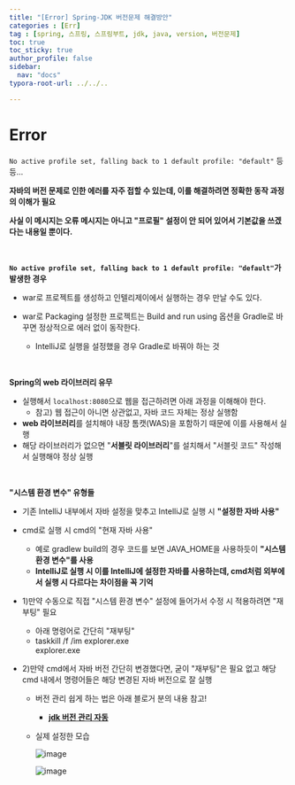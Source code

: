 ```yaml
---
title: "[Error] Spring-JDK 버전문제 해결방안"
categories : [Err]
tag : [spring, 스프링, 스프링부트, jdk, java, version, 버전문제]
toc: true
toc_sticky: true
author_profile: false
sidebar:
  nav: "docs"
typora-root-url: ../../..

---
```




# Error

`No active profile set, falling back to 1 default profile: "default"` 등등...

**자바의 버전 문제로 인한 에러를 자주 접할 수 있는데, 이를 해결하려면 정확한 동작 과정의 이해가 필요**

**사실 이 메시지는 오류 메시지는 아니고 "프로필" 설정이 안 되어 있어서 기본값을 쓰겠다는 내용일 뿐이다.**

<br>

**`No active profile set, falling back to 1 default profile: "default"`가 발생한 경우**

* war로 프로젝트를 생성하고 인텔리제이에서 실행하는 경우 만날 수도 있다.

* war로 Packaging 설정한 프로젝트는 Build and run using 옵션을 Gradle로 바꾸면 정상적으로 에러 없이 동작한다.
  * IntelliJ로 실행을 설정했을 경우 Gradle로 바꿔야 하는 것

<br>

**Spring의 web 라이브러리 유무**

* 실행해서 `localhost:8080`으로 웹을 접근하려면 아래 과정을 이해해야 한다. 
  * 참고) 웹 접근이 아니면 상관없고, 자바 코드 자체는 정상 실행함
* **web 라이브러리**를 설치해야 내장 톰캣(WAS)을 포함하기 때문에 이를 사용해서 실행
* 해당 라이브러리가 없으면 "**서블릿 라이브러리**"를 설치해서 "서블릿 코드" 작성해서 실행해야 정상 실행

<br>

**"시스템 환경 변수" 유형들**

* 기존 IntelliJ 내부에서 자바 설정을 맞추고 IntelliJ로 실행 시 **"설정한 자바 사용"**

* cmd로 실행 시 cmd의 "현재 자바 사용"

  * 예로 gradlew build의 경우 코드를 보면 JAVA_HOME을 사용하듯이 **"시스템 환경 변수"를 사용**
  * **IntelliJ로 실행 시 이를 IntelliJ에 설정한 자바를 사용하는데, cmd처럼 외부에서 실행 시 다르다는 차이점을 꼭 기억**

* 1)만약 수동으로 직접 "시스템 환경 변수" 설정에 들어가서 수정 시 적용하려면 "재부팅" 필요

  * 아래 명령어로 간단히 "재부팅"
  * taskkill /f /im explorer.exe  
    explorer.exe

* 2)만약 cmd에서 자바 버전 간단히 변경했다면, 굳이 "재부팅"은 필요 없고 해당 cmd 내에서 명령어들은 해당 변경된 자바 버전으로 잘 실행

  * 버전 관리 쉽게 하는 법은 아래 블로거 분의 내용 참고!

    * **[jdk 버전 관리 자동](https://computer-science-student.tistory.com/467)**

  * 실제 설정한 모습

    ![image](https://github.com/BH946/spring-second-roadmap/assets/80165014/fb05b24e-1bb2-4444-830c-0dce5b282f48) 

    ![image](https://github.com/BH946/spring-second-roadmap/assets/80165014/9aca1993-b6a2-44ab-b1fd-4cbdb889e5e3) 
